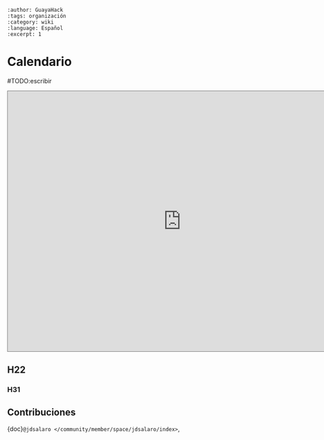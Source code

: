 ```{post} 2023-06-30
:author: GuayaHack
:tags: organización
:category: wiki
:language: Español
:excerpt: 1
```

# Calendario

#TODO:escribir

<iframe src="https://calendar.google.com/calendar/embed?height=600&wkst=1&bgcolor=%2385ff54&ctz=America%2FBogota&src=Z3VheWFoYWNrQGdtYWlsLmNvbQ&color=%23039BE5" style="border:solid 1px #777" width="800" height="600" frameborder="0" scrolling="no"></iframe>

## H22

### H31

## Contribuciones 

{doc}`@jdsalaro </community/member/space/jdsalaro/index>`,

